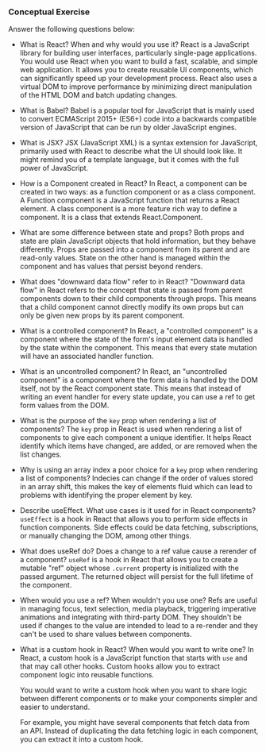 ### Conceptual Exercise

Answer the following questions below:

- What is React? When and why would you use it?
    React is a JavaScript library for building user interfaces, particularly single-page applications. 
    You would use React when you want to build a fast, scalable, and simple web application. It allows you to create reusable UI components, which can significantly speed up your development process. React also uses a virtual DOM to improve performance by minimizing direct manipulation of the HTML DOM and batch updating changes.


- What is Babel?
    Babel is a popular tool for JavaScript that is mainly used to convert ECMAScript 2015+ (ES6+) code into a backwards compatible version of JavaScript that can be run by older JavaScript engines. 


- What is JSX?
    JSX (JavaScript XML) is a syntax extension for JavaScript, primarily used with React to describe what the UI should look like. It might remind you of a template language, but it comes with the full power of JavaScript.

- How is a Component created in React?
    In React, a component can be created in two ways: as a function component or as a class component. A Function component is a JavaScript function that returns a React element. A class component is a more feature rich way to define a component. It is a class that extends React.Component.

- What are some difference between state and props?
    Both props and state are plain JavaScript objects that hold information, but they behave differently. Props are passed into a component from its parent and are read-only values. State on the other hand is managed within the component and has values that persist beyond renders.

- What does "downward data flow" refer to in React?
    "Downward data flow" in React refers to the concept that state is passed from parent components down to their child components through props. This means that a child component cannot directly modify its own props but can only be given new props by its parent component.

- What is a controlled component?
    In React, a "controlled component" is a component where the state of the form's input element data is handled by the state within the component. This means that every state mutation will have an associated handler function.


- What is an uncontrolled component?
    In React, an "uncontrolled component" is a component where the form data is handled by the DOM itself, not by the React component state. This means that instead of writing an event handler for every state update, you can use a ref to get form values from the DOM.


- What is the purpose of the `key` prop when rendering a list of components?
    The `key` prop in React is used when rendering a list of components to give each component a unique identifier. It helps React identify which items have changed, are added, or are removed when the list changes.

- Why is using an array index a poor choice for a `key` prop when rendering a list of components?
    Indecies can change if the order of values stored in an array shift, this makes the key of elements fluid which can lead to problems with identifying the proper element by key.

- Describe useEffect.  What use cases is it used for in React components?
    `useEffect` is a hook in React that allows you to perform side effects in function components. Side effects could be data fetching, subscriptions, or manually changing the DOM, among other things. 

- What does useRef do?  Does a change to a ref value cause a rerender of a component?
    `useRef` is a hook in React that allows you to create a mutable "ref" object whose `.current` property is initialized with the passed argument. The returned object will persist for the full lifetime of the component.


- When would you use a ref? When wouldn't you use one?
    Refs are useful in managing focus, text selection, media playback, triggering imperative animations and integrating with third-party DOM. They shouldn't be used if changes to the value are intended to lead to a re-render and they can't be used to share values between components.

- What is a custom hook in React? When would you want to write one?
    In React, a custom hook is a JavaScript function that starts with `use` and that may call other hooks. Custom hooks allow you to extract component logic into reusable functions.

    You would want to write a custom hook when you want to share logic between different components or to make your components simpler and easier to understand. 

    For example, you might have several components that fetch data from an API. Instead of duplicating the data fetching logic in each component, you can extract it into a custom hook.
